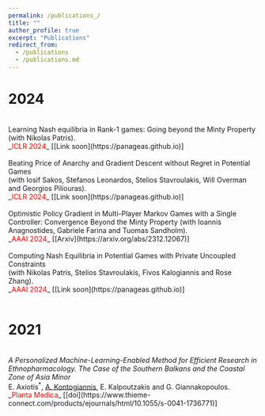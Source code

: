 ```yaml
---
permalink: /publications_/
title: ""
author_profile: true
excerpt: "Publications"
redirect_from: 
  - /publications
  - /publications.md
---
```

2024
======
<br/>
Learning Nash equilibria in Rank-1 games: Going beyond the Minty Property <br/>
(with Nikolas Patris). <br/>
_<font color="red">ICLR 2024</font>_ [[Link soon](https://panageas.github.io)] <br/>
<br/>
Beating Price of Anarchy and Gradient Descent without Regret in Potential Games <br/>
(with Iosif Sakos, Stefanos Leonardos, Stelios Stavroulakis, Will Overman and Georgios Piliouras). <br/>
_<font color="red">ICLR 2024</font>_ [[Link soon](https://panageas.github.io)] <br/>
<br/>
Optimistic Policy Gradient in Multi-Player Markov Games with a Single Controller: Convergence Beyond the Minty Property
(with Ioannis Anagnostides, Gabriele Farina and Tuomas Sandholm). <br/>
_<font color="red">AAAI 2024</font>_ [[Arxiv](https://arxiv.org/abs/2312.12067)] <br/>
<br/>
Computing Nash Equilibria in Potential Games with Private Uncoupled Constraints <br/>
(with Nikolas Patris, Stelios Stavroulakis, Fivos Kalogiannis and Rose Zhang). <br/>
_<font color="red">AAAI 2024</font>_ [[Link soon](https://panageas.github.io)] <br/>
<br/>

2021
======
<br/>
<i> A Personalized Machine-Learning-Enabled Method for Efficient Research in Ethnopharmacology. The Case of the Southern Balkans and the Coastal Zone of Asia Minor </i> 
<br/> 
E. Axiotis<sup>*</sup>, <u>A. Kontogiannis</u>, E. Kalpoutzakis and G. Giannakopoulos.
<br/>
_<font color="red">Planta Medica</font>_ [[doi](https://www.thieme-connect.com/products/ejournals/html/10.1055/s-0041-1736771)] <br/>
<br/>
